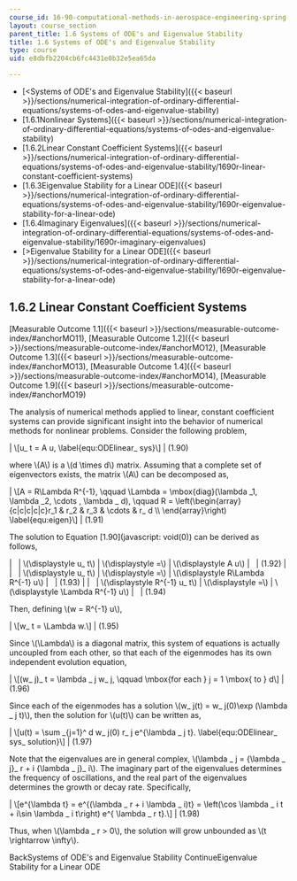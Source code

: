 ```yaml
---
course_id: 16-90-computational-methods-in-aerospace-engineering-spring-2014
layout: course_section
parent_title: 1.6 Systems of ODE's and Eigenvalue Stability
title: 1.6 Systems of ODE's and Eigenvalue Stability
type: course
uid: e8dbfb2204cb6fc4431e0b32e5ea65da

---
```


*   [<Systems of ODE's and Eigenvalue Stability]({{< baseurl >}}/sections/numerical-integration-of-ordinary-differential-equations/systems-of-odes-and-eigenvalue-stability)
*   [1.6.1Nonlinear Systems]({{< baseurl >}}/sections/numerical-integration-of-ordinary-differential-equations/systems-of-odes-and-eigenvalue-stability)
*   [1.6.2Linear Constant Coefficient Systems]({{< baseurl >}}/sections/numerical-integration-of-ordinary-differential-equations/systems-of-odes-and-eigenvalue-stability/1690r-linear-constant-coefficient-systems)
*   [1.6.3Eigenvalue Stability for a Linear ODE]({{< baseurl >}}/sections/numerical-integration-of-ordinary-differential-equations/systems-of-odes-and-eigenvalue-stability/1690r-eigenvalue-stability-for-a-linear-ode)
*   [1.6.4Imaginary Eigenvalues]({{< baseurl >}}/sections/numerical-integration-of-ordinary-differential-equations/systems-of-odes-and-eigenvalue-stability/1690r-imaginary-eigenvalues)
*   [\>Eigenvalue Stability for a Linear ODE]({{< baseurl >}}/sections/numerical-integration-of-ordinary-differential-equations/systems-of-odes-and-eigenvalue-stability/1690r-eigenvalue-stability-for-a-linear-ode)

1.6.2 Linear Constant Coefficient Systems
-----------------------------------------

[Measurable Outcome 1.1]({{< baseurl >}}/sections/measurable-outcome-index/#anchorMO11), [Measurable Outcome 1.2]({{< baseurl >}}/sections/measurable-outcome-index/#anchorMO12), [Measurable Outcome 1.3]({{< baseurl >}}/sections/measurable-outcome-index/#anchorMO13), [Measurable Outcome 1.4]({{< baseurl >}}/sections/measurable-outcome-index/#anchorMO14), [Measurable Outcome 1.9]({{< baseurl >}}/sections/measurable-outcome-index/#anchorMO19)

The analysis of numerical methods applied to linear, constant coefficient systems can provide significant insight into the behavior of numerical methods for nonlinear problems. Consider the following problem,

| \\\[u\_ t = A u, \\label{equ:ODElinear\_ sys}\\\] | (1.90) 

where \\(A\\) is a \\(d \\times d\\) matrix. Assuming that a complete set of eigenvectors exists, the matrix \\(A\\) can be decomposed as,

| \\\[A = R\\Lambda R^{-1}, \\qquad \\Lambda = \\mbox{diag}(\\lambda \_1, \\lambda \_2, \\cdots , \\lambda \_ d), \\qquad R = \\left(\\begin{array}{c&#124;c&#124;c&#124;c&#124;c}r\_1 & r\_2 & r\_3 & \\cdots & r\_ d \\\\ \\end{array}\\right) \\label{equ:eigen}\\\] | (1.91) 

The solution to Equation [1.90](javascript: void(0)) can be derived as follows,

| &nbsp; | \\(\\displaystyle u\_ t\\) | \\(\\displaystyle =\\) | \\(\\displaystyle A u\\) | &nbsp; | (1.92) |
| &nbsp; | \\(\\displaystyle u\_ t\\) | \\(\\displaystyle =\\) | \\(\\displaystyle R\\Lambda R^{-1} u\\) | &nbsp; | (1.93) |
| &nbsp; | \\(\\displaystyle R^{-1} u\_ t\\) | \\(\\displaystyle =\\) | \\(\\displaystyle \\Lambda R^{-1} u\\) | &nbsp; | (1.94) 

Then, defining \\(w = R^{-1} u\\),

| \\\[w\_ t = \\Lambda w.\\\] | (1.95) 

Since \\(\\Lambda\\) is a diagonal matrix, this system of equations is actually uncoupled from each other, so that each of the eigenmodes has its own independent evolution equation,

| \\\[(w\_ j)\_ t = \\lambda \_ j w\_ j, \\qquad \\mbox{for each } j = 1 \\mbox{ to } d\\\] | (1.96) 

Since each of the eigenmodes has a solution \\(w\_ j(t) = w\_ j(0)\\exp (\\lambda \_ j t)\\), then the solution for \\(u(t)\\) can be written as,

| \\\[u(t) = \\sum \_{j=1}^ d w\_ j(0) r\_ j e^{\\lambda \_ j t}. \\label{equ:ODElinear\_ sys\_ solution}\\\] | (1.97) 

Note that the eigenvalues are in general complex, \\(\\lambda \_ j = {\\lambda \_ j}\_ r + i {\\lambda \_ j}\_ i\\). The imaginary part of the eigenvalues determines the frequency of oscillations, and the real part of the eigenvalues determines the growth or decay rate. Specifically,

| \\\[e^{\\lambda t} = e^{(\\lambda \_ r + i \\lambda \_ i)t} = \\left(\\cos \\lambda \_ i t + i\\sin \\lambda \_ i t\\right) e^{ \\lambda \_ r t}.\\\] | (1.98) 

Thus, when \\(\\lambda \_ r > 0\\), the solution will grow unbounded as \\(t \\rightarrow \\infty\\).

BackSystems of ODE's and Eigenvalue Stability ContinueEigenvalue Stability for a Linear ODE